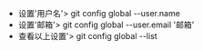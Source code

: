 - 设置'用户名'> git config global --user.name 
- 设置'邮箱'> git config global --user.email '邮箱'
- 查看以上设置'> git config global --list  
